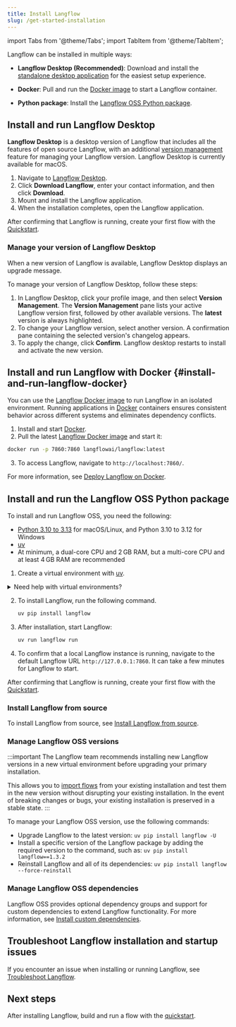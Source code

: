 ```yaml
---
title: Install Langflow
slug: /get-started-installation
---
```


import Tabs from '@theme/Tabs';
import TabItem from '@theme/TabItem';

Langflow can be installed in multiple ways:

* **Langflow Desktop (Recommended)**: Download and install the [standalone desktop application](#install-and-run-langflow-desktop) for the easiest setup experience.

* **Docker**: Pull and run the [Docker image](#install-and-run-langflow-docker) to start a Langflow container.

* **Python package**: Install the [Langflow OSS Python package](#install-and-run-the-langflow-oss-python-package).

## Install and run Langflow Desktop

**Langflow Desktop** is a desktop version of Langflow that includes all the features of open source Langflow, with an additional [version management](#manage-your-version-of-langflow-desktop) feature for managing your Langflow version. Langflow Desktop is currently available for macOS.

  1. Navigate to [Langflow Desktop](https://www.langflow.org/desktop).
  2. Click **Download Langflow**, enter your contact information, and then click **Download**.
  3. Mount and install the Langflow application.
  4. When the installation completes, open the Langflow application.

  After confirming that Langflow is running, create your first flow with the [Quickstart](/docs/get-started-quickstart).

### Manage your version of Langflow Desktop

When a new version of Langflow is available, Langflow Desktop displays an upgrade message.

To manage your version of Langflow Desktop, follow these steps:

  1. In Langflow Desktop, click your profile image, and then select **Version Management**.
  The **Version Management** pane lists your active Langflow version first, followed by other available versions.
  The **latest** version is always highlighted.
  2. To change your Langflow version, select another version.
  A confirmation pane containing the selected version's changelog appears.
  3. To apply the change, click **Confirm**.
  Langflow desktop restarts to install and activate the new version.

## Install and run Langflow with Docker {#install-and-run-langflow-docker}

You can use the [Langflow Docker image](https://hub.docker.com/r/langflowai/langflow) to run Langflow in an isolated environment.
Running applications in [Docker](https://docs.docker.com/) containers ensures consistent behavior across different systems and eliminates dependency conflicts.

1. Install and start [Docker](https://docs.docker.com/).
2. Pull the latest [Langflow Docker image](https://hub.docker.com/r/langflowai/langflow) and start it:

  ```bash
  docker run -p 7860:7860 langflowai/langflow:latest
  ```

3. To access Langflow, navigate to `http://localhost:7860/`.

For more information, see [Deploy Langflow on Docker](/docs/deployment-docker).

## Install and run the Langflow OSS Python package

To install and run Langflow OSS, you need the following:

- [Python 3.10 to 3.13](https://www.python.org/downloads/release/python-3100/) for macOS/Linux, and Python 3.10 to 3.12 for Windows
- [uv](https://docs.astral.sh/uv/getting-started/installation/)
- At minimum, a dual-core CPU and 2 GB RAM, but a multi-core CPU and at least 4 GB RAM are recommended

1. Create a virtual environment with [uv](https://docs.astral.sh/uv/pip/environments).

<details>
<summary>Need help with virtual environments?</summary>

Virtual environments ensure Langflow is installed in an isolated, fresh environment.
To create a new virtual environment, do the following.

<Tabs groupId="os">
  <TabItem value="macOS/Linux" label="macOS/Linux" default>
    1. Navigate to where you want your virtual environment to be created, and create it with `uv`.
Replace `VENV_NAME` with your preferred name for your virtual environment.
```
uv venv VENV_NAME
```
2. Start the virtual environment.
```
source VENV_NAME/bin/activate
```
Your shell's prompt changes to display that you're currently working in a virtual environment.
```
(VENV_NAME) ➜  langflow git:(main) ✗
```
3. To deactivate the virtual environment and return to your regular shell, type `deactivate`.
   When activated, the virtual environment temporarily modifies your PATH variable to prioritize packages installed within the virtual environment, so always deactivate it when you're done to avoid conflicts with other projects.
To delete the virtual environment, type `rm -rf VENV_NAME`.
  </TabItem>
  <TabItem value="Windows" label="Windows">
1. Navigate to where you want your virtual environment to be created, and create it with `uv`.
Replace `VENV_NAME` with your preferred name for your virtual environment.
```
uv venv VENV_NAME
```
2. Start the virtual environment.
```shell
VENV_NAME\Scripts\activate
```
Your shell's prompt changes to display that you're currently working in a virtual environment.
```
(VENV_NAME) PS C:/users/username/langflow-dir>
```
3. To deactivate the virtual environment and return to your regular shell, type `deactivate`.
   When activated, the virtual environment temporarily modifies your PATH variable to prioritize packages installed within the virtual environment, so always deactivate it when you're done to avoid conflicts with other projects.
To delete the virtual environment, type `Remove-Item VENV_NAME`.
  </TabItem>
  </Tabs>

</details>

2. To install Langflow, run the following command.

    ```bash
    uv pip install langflow
    ```

3. After installation, start Langflow:

    ```bash
    uv run langflow run
    ```

4. To confirm that a local Langflow instance is running, navigate to the default Langflow URL `http://127.0.0.1:7860`.
It can take a few minutes for Langflow to start.

After confirming that Langflow is running, create your first flow with the [Quickstart](/docs/get-started-quickstart).

### Install Langflow from source

To install Langflow from source, see [Install Langflow from source](/docs/contributing-how-to-contribute#install-langflow-from-source).

### Manage Langflow OSS versions

:::important
The Langflow team recommends installing new Langflow versions in a new virtual environment before upgrading your primary installation.

This allows you to [import flows](/docs/concepts-flows#import-flow) from your existing installation and test them in the new version without disrupting your existing installation.
In the event of breaking changes or bugs, your existing installation is preserved in a stable state.
:::

To manage your Langflow OSS version, use the following commands:

* Upgrade Langflow to the latest version: `uv pip install langflow -U`
* Install a specific version of the Langflow package by adding the required version to the command, such as: `uv pip install langflow==1.3.2`
* Reinstall Langflow and all of its dependencies: `uv pip install langflow --force-reinstall`

### Manage Langflow OSS dependencies

Langflow OSS provides optional dependency groups and support for custom dependencies to extend Langflow functionality.
For more information, see [Install custom dependencies](/docs/install-custom-dependencies).

## Troubleshoot Langflow installation and startup issues

If you encounter an issue when installing or running Langflow, see [Troubleshoot Langflow](/docs/troubleshoot).

## Next steps

After installing Langflow, build and run a flow with the [quickstart](/docs/get-started-quickstart).